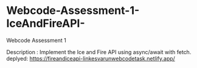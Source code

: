 # Webcode-Assessment-1-IceAndFireAPI-
Webcode Assessment 1


Description :
Implement the Ice and Fire API using async/await with fetch.
deplyed: https://fireandiceapi-linkesvarunwebcodetask.netlify.app/
